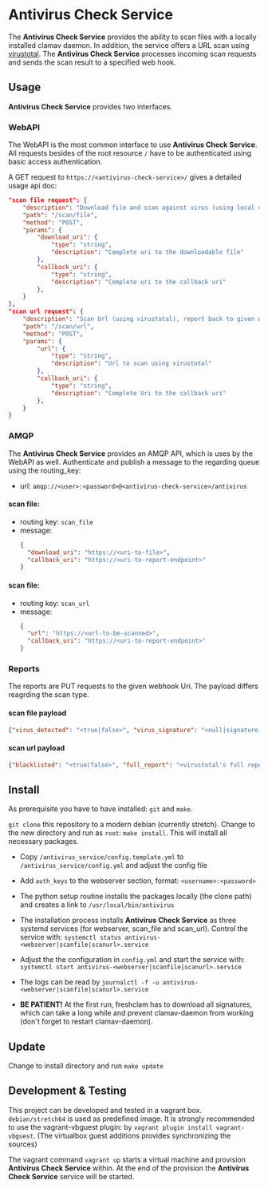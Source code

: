 # Antivirus Check Service

The __Antivirus Check Service__ provides the ability to scan files with a locally installed clamav daemon. In addition, the service offers a URL scan using [virustotal](https://www.virustotal.com).
The __Antivirus Check Service__ processes incoming scan requests and sends the scan result to a specified web hook.

## Usage
__Antivirus Check Service__ provides two interfaces.

### WebAPI
The WebAPI is the most common interface to use __Antivirus Check Service__.
All requests besides of the root resource `/` have to be authenticated using basic access authentication.

A GET request to `https://<antivirus-check-service>/` gives a detailed usage api doc:
~~~json
"scan file request": {
    "description": "Download file and scan against virus (using local clamd), report back to given webhook uri",
    "path": "/scan/file",
    "method": "POST",
    "params": {
        "download_uri": {
            "type": "string",
            "description": "Complete uri to the downloadable file"
        },
        "callback_uri": {
            "type": "string",
            "description": "Complete uri to the callback uri"
        },
    }
},
"scan url request": {
    "description": "Scan Url (using virustotal), report back to given webhook Uri",
    "path": "/scan/url",
    "method": "POST",
    "params": {
        "url": {
            "type": "string",
            "description": "Url to scan using virustotal"
        },
        "callback_uri": {
            "type": "string",
            "description": "Complete Uri to the callback uri"
        },
    }
}
~~~

### AMQP
The __Antivirus Check Service__ provides an AMQP API, which is uses by the WebAPI as well. 
Authenticate and publish a message to the regarding queue using the routing_key:

- url: `amqp://<user>:<password>@<antivirus-check-service>/antivirus`

#### scan file:
 - routing key: `scan_file`
 - message:
    ~~~json
    {
      "download_uri": "https://<uri-to-file>",
      "callback_uri": "https://<uri-to-report-endpoint>"
    }
    ~~~

#### scan file:
 - routing key: `scan_url`
 - message:
    ~~~json
    {
      "url": "https://<url-to-be-scanned>",
      "callback_uri": "https://<uri-to-report-endpoint>"
    }
    ~~~

### Reports
The reports are PUT requests to the given webhook Uri. The payload differs reagrding the scan type.

#### scan file payload
~~~json
{"virus_detected": "<true|false>", "virus_signature": "<null|signature name>"}
~~~

#### scan url payload
~~~json
{"blacklisted": "<true|false>", "full_report": "<virustotal's full report>"}
~~~


## Install
As prerequisite you have to have installed: `git` and `make`.

`git clone` this repository to a modern debian (currently stretch). Change to the new
directory and run as `root`: `make install`. This will install all necessary
packages.

- Copy `/antivirus_service/config.template.yml` to `/antivirus_service/config.yml`
  and adjust the config file
- Add `auth_keys` to the webserver section, format: `<username>:<password>`
- The python setup routine installs the packages locally (the clone path) and
  creates a link to `/usr/local/bin/antivirus`
- The installation process installs __Antivirus Check Service__ as three systemd
  services (for webserver, scan_file and scan_url). 
  Control the service with: `systemctl status antivirus-<webserver|scanfile|scanurl>.service`
- Adjust the the configuration in `config.yml` and start the service with:
  `systemctl start antivirus-<webserver|scanfile|scanurl>.service`
- The logs can be read by `journalctl -f -u antivirus-<webserver|scanfile|scanurl>.service`

- __BE PATIENT!__ At the first run, freshclam has to download all signatures, which can take a 
  long while and prevent clamav-daemon from working (don't forget to restart clamav-daemon).

## Update
Change to install directory and run `make update`

## Development & Testing

This project can be developed and tested in a vagrant box. `debian/stretch64` is used as predefined image.
It is strongly recommended to use the vagrant-vbguest plugin: by `vagrant plugin install vagrant-vbguest`.
(The virtualbox guest additions provides synchronizing the sources)

The vagrant command `vagrant up` starts a virtual machine and provision __Antivirus Check Service__
within. At the end of the provision the __Antivirus Check Service__ service will
be started.